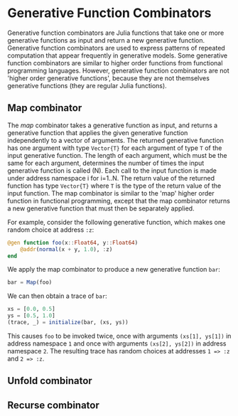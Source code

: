 # Generative Function Combinators

Generative function combinators are Julia functions that take one or more generative functions as input and return a new generative function.
Generative function combinators are used to express patterns of repeated computation that appear frequently in generative models.
Some generative function combinators are similar to higher order functions from functional programming languages.
However, generative function combinators are not 'higher order generative functions', because they are not themselves generative functions (they are regular Julia functions).

## Map combinator

The *map* combinator takes a generative function as input, and returns a generative function that applies the given generative function independently to a vector of arguments.
The returned generative function has one argument with type `Vector{T}` for each argument of type `T` of the input generative function.
The length of each argument, which must be the same for each argument, determines the number of times the input generative function is called (N).
Each call to the input function is made under address namespace i for i=1..N.
The return value of the returned function has type `Vector{T}` where `T` is the type of the return value of the input function.
The map combinator is similar to the 'map' higher order function in functional programming, except that the map combinator returns a new generative function that must then be separately applied.

For example, consider the following generative function, which makes one random choice at address `:z`:
```julia
@gen function foo(x::Float64, y::Float64)
    @addr(normal(x + y, 1.0), :z)
end
```

We apply the map combinator to produce a new generative function `bar`:
```julia
bar = Map(foo)
```

We can then obtain a trace of `bar`:
```julia
xs = [0.0, 0.5]
ys = [0.5, 1.0]
(trace, _) = initialize(bar, (xs, ys))
```

This causes `foo` to be invoked twice, once with arguments `(xs[1], ys[1])` in address namespace `1` and once with arguments `(xs[2], ys[2])` in address namespace `2`.
The resulting trace has random choices at addresses `1 => :z` and `2 => :z`.

## Unfold combinator

## Recurse combinator
